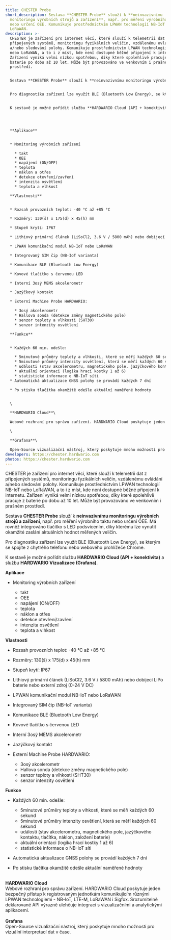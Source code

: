 ```yaml
---
title: CHESTER Probe
short_description: Sestava **CHESTER Probe** slouží k **neinvazivnímu
  monitoringu výrobních strojů a zařízení**, např. pro měření výrobního taktu
  nebo určení OEE. Komunikuje prostřednictvím LPWAN technologií NB-IoT nebo
  LoRaWAN.
description: >-
  CHESTER je zařízení pro internet věcí, které slouží k telemetrii dat z
  připojených systémů, monitoringu fyzikálních veličin, vzdálenému ovládání
  a/nebo sledování polohy. Komunikuje prostřednictvím LPWAN technologií NB-IoT
  nebo LoRaWAN, a to i z míst, kde není dostupné běžné připojení k internetu.
  Zařízení vyniká velmi nízkou spotřebou, díky které spolehlivě pracuje z
  baterie po dobu až 10 let. Může být provozováno ve venkovním i prašném
  prostředí.


  Sestava **CHESTER Probe** slouží k **neinvazivnímu monitoringu výrobních strojů a zařízení**, např. pro měření výrobního taktu nebo určení OEE. Má rovněž integrováno tlačítko s LED podsvícením, díky kterému lze vynutit okamžité zaslání aktuálních hodnot měřených veličin.


  Pro diagnostiku zařízení lze využít BLE (Bluetooth Low Energy), se kterým se spojíte z chytrého telefonu nebo webového prohlížeče Chrome.


  K sestavě je možné pořídit službu **HARDWARIO Cloud (API + konektivita)** a službu **HARDWARIO Vizualizace (Grafana)**.




  **Aplikace**


  * Monitoring výrobních zařízení

    * takt
    * OEE
    * napájení (ON/OFF)
    * teplota
    * náklon a otřes
    * detekce otevření/zavření
    * intenzita osvětlení
    * teplota a vlhkost

  **Vlastnosti**


  * Rozsah provozních teplot: -40 °C až +85 °C

  * Rozměry: 130(š) x 175(d) x 45(h) mm

  * Stupeň krytí: IP67

  * Lithiový primární článek (LiSoCl2, 3.6 V / 5800 mAh) nebo dobíjecí LiPo baterie nebo externí zdroj (0-24 V DC)

  * LPWAN komunikační modul NB-IoT nebo LoRaWAN

  * Integrovaný SIM čip (NB-IoT varianta)

  * Komunikace BLE (Bluetooth Low Energy)

  * Kovové tlačítko s červenou LED

  * Interní 3osý MEMS akcelerometr

  * Jazýčkový kontakt

  * Externí Machine Probe HARDWARIO:

    * 3osý akcelerometr
    * Hallova sonda (detekce změny magnetického pole)
    * senzor teploty a vlhkosti (SHT30)
    * senzor intenzity osvětlení

  **Funkce**


  * Každých 60 min. odešle:

    * 5minutové průměry teploty a vlhkosti, které se měří každých 60 sekund
    * 5minutové průměry intenzity osvětlení, která se měří každých 60 sekund
    * události (stav akcelerometru, magnetického pole, jazýčkového kontaktu, tlačítka, náklon, založení baterie)
    * aktuální orientaci (logika hrací kostky 1 až 6)
    * statistické informace o NB-IoT síti
  * Automatická aktualizace GNSS polohy se provádí každých 7 dní

  * Po stisku tlačítka okamžitě odešle aktuální naměřené hodnoty


  \

  **HARDWARIO Cloud**\

  Webové rozhraní pro správu zařízení. HARDWARIO Cloud poskytuje jeden bezpečný přístup k registrovaným jednotkám komunikujícím různými LPWAN technologiemi - NB-IoT, LTE-M, LoRaWAN i Sigfox. Srozumitelně deklarované API výrazně ulehčuje integraci s vizualizačními a analytickými aplikacemi.\

  \

  **Grafana**\

  Open-Source vizualizační nástroj, který poskytuje mnoho možností pro vizuální interpretací dat v čase.
developers: https://chester.hardwario.com
photos: https://chester.hardwario.com
---
```

CHESTER je zařízení pro internet věcí, které slouží k telemetrii dat z připojených systémů, monitoringu fyzikálních veličin, vzdálenému ovládání a/nebo sledování polohy. Komunikuje prostřednictvím LPWAN technologií NB-IoT nebo LoRaWAN, a to i z míst, kde není dostupné běžné připojení k internetu. Zařízení vyniká velmi nízkou spotřebou, díky které spolehlivě pracuje z baterie po dobu až 10 let. Může být provozováno ve venkovním i prašném prostředí.

Sestava **CHESTER Probe** slouží k **neinvazivnímu monitoringu výrobních strojů a zařízení**, např. pro měření výrobního taktu nebo určení OEE. Má rovněž integrováno tlačítko s LED podsvícením, díky kterému lze vynutit okamžité zaslání aktuálních hodnot měřených veličin.

Pro diagnostiku zařízení lze využít BLE (Bluetooth Low Energy), se kterým se spojíte z chytrého telefonu nebo webového prohlížeče Chrome.

K sestavě je možné pořídit službu **HARDWARIO Cloud (API + konektivita)** a službu **HARDWARIO Vizualizace (Grafana)**.



**Aplikace**

* Monitoring výrobních zařízení

  * takt
  * OEE
  * napájení (ON/OFF)
  * teplota
  * náklon a otřes
  * detekce otevření/zavření
  * intenzita osvětlení
  * teplota a vlhkost

**Vlastnosti**

* Rozsah provozních teplot: -40 °C až +85 °C
* Rozměry: 130(š) x 175(d) x 45(h) mm
* Stupeň krytí: IP67
* Lithiový primární článek (LiSoCl2, 3.6 V / 5800 mAh) nebo dobíjecí LiPo baterie nebo externí zdroj (0-24 V DC)
* LPWAN komunikační modul NB-IoT nebo LoRaWAN
* Integrovaný SIM čip (NB-IoT varianta)
* Komunikace BLE (Bluetooth Low Energy)
* Kovové tlačítko s červenou LED
* Interní 3osý MEMS akcelerometr
* Jazýčkový kontakt
* Externí Machine Probe HARDWARIO:

  * 3osý akcelerometr
  * Hallova sonda (detekce změny magnetického pole)
  * senzor teploty a vlhkosti (SHT30)
  * senzor intenzity osvětlení

**Funkce**

* Každých 60 min. odešle:

  * 5minutové průměry teploty a vlhkosti, které se měří každých 60 sekund
  * 5minutové průměry intenzity osvětlení, která se měří každých 60 sekund
  * události (stav akcelerometru, magnetického pole, jazýčkového kontaktu, tlačítka, náklon, založení baterie)
  * aktuální orientaci (logika hrací kostky 1 až 6)
  * statistické informace o NB-IoT síti
* Automatická aktualizace GNSS polohy se provádí každých 7 dní
* Po stisku tlačítka okamžitě odešle aktuální naměřené hodnoty

\
**HARDWARIO Cloud**\
Webové rozhraní pro správu zařízení. HARDWARIO Cloud poskytuje jeden bezpečný přístup k registrovaným jednotkám komunikujícím různými LPWAN technologiemi - NB-IoT, LTE-M, LoRaWAN i Sigfox. Srozumitelně deklarované API výrazně ulehčuje integraci s vizualizačními a analytickými aplikacemi.\
\
**Grafana**\
Open-Source vizualizační nástroj, který poskytuje mnoho možností pro vizuální interpretací dat v čase.